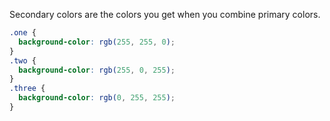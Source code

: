 
Secondary colors are the colors you get when you combine primary colors.

```css
.one {
  background-color: rgb(255, 255, 0);
}
.two {
  background-color: rgb(255, 0, 255);
}
.three {
  background-color: rgb(0, 255, 255);
}
```

